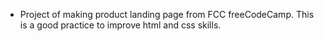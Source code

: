 - Project of making product landing page from FCC freeCodeCamp. This is a good practice to improve html and css skills.
